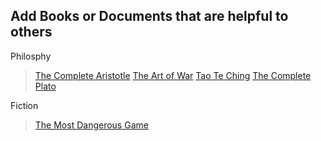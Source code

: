 ## Add Books or Documents that are helpful to others
Philosphy
>[The Complete Aristotle](Philosophy/the_complete_Aristotle.epub)
>[The Art of War](Philosophy/the_art_of_war.epub)
>[Tao Te Ching](Philosophy/Laozi_tao_te_ching.epub)
>[The Complete Plato](Philosophy/the_complete_plato.epub)


Fiction
>[The Most Dangerous Game](Fiction/Richard_connell_the_most_dangerous_game.epub)